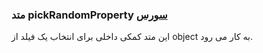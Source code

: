 <h3>
متد pickRandomProperty
<a class="ext-link" href="classes_Tetris_Gameplay.js.html#line24" >سورس</a>
</h3>

این متد کمکی داخلی برای انتخاب یک فیلد از object به کار می رود.
